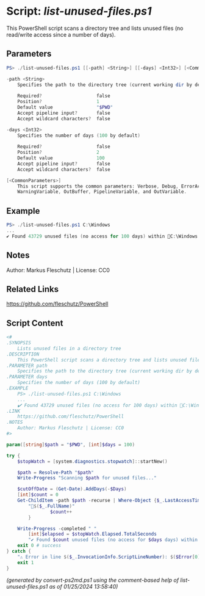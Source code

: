 Script: *list-unused-files.ps1*
========================

This PowerShell script scans a directory tree and lists unused files (no read/write access since a number of days).

Parameters
----------
```powershell
PS> ./list-unused-files.ps1 [[-path] <String>] [[-days] <Int32>] [<CommonParameters>]

-path <String>
    Specifies the path to the directory tree (current working dir by default)
    
    Required?                    false
    Position?                    1
    Default value                "$PWD"
    Accept pipeline input?       false
    Accept wildcard characters?  false

-days <Int32>
    Specifies the number of days (100 by default)
    
    Required?                    false
    Position?                    2
    Default value                100
    Accept pipeline input?       false
    Accept wildcard characters?  false

[<CommonParameters>]
    This script supports the common parameters: Verbose, Debug, ErrorAction, ErrorVariable, WarningAction, 
    WarningVariable, OutBuffer, PipelineVariable, and OutVariable.
```

Example
-------
```powershell
PS> ./list-unused-files.ps1 C:\Windows
...
✔️ Found 43729 unused files (no access for 100 days) within 📂C:\Windows in 113 sec

```

Notes
-----
Author: Markus Fleschutz | License: CC0

Related Links
-------------
https://github.com/fleschutz/PowerShell

Script Content
--------------
```powershell
<#
.SYNOPSIS
	Lists unused files in a directory tree
.DESCRIPTION
	This PowerShell script scans a directory tree and lists unused files (no read/write access since a number of days).
.PARAMETER path
	Specifies the path to the directory tree (current working dir by default)
.PARAMETER days
	Specifies the number of days (100 by default)
.EXAMPLE
	PS> ./list-unused-files.ps1 C:\Windows
	...
	✔️ Found 43729 unused files (no access for 100 days) within 📂C:\Windows in 113 sec
.LINK
	https://github.com/fleschutz/PowerShell
.NOTES
	Author: Markus Fleschutz | License: CC0
#>

param([string]$path = "$PWD", [int]$days = 100)

try {
	$stopWatch = [system.diagnostics.stopwatch]::startNew()

	$path = Resolve-Path "$path"
	Write-Progress "Scanning $path for unused files..."

	$cutOffDate = (Get-Date).AddDays(-$Days)
 	[int]$count = 0
	Get-ChildItem -path $path -recurse | Where-Object {$_.LastAccessTime -le $cutOffDate} | Foreach-Object {
		"📄$($_.FullName)"
                $count++
        }

	Write-Progress -completed " "
        [int]$elapsed = $stopWatch.Elapsed.TotalSeconds
        "✔️ Found $count unused files (no access for $days days) within 📂$path in $elapsed sec"
	exit 0 # success
} catch {
	"⚠️ Error in line $($_.InvocationInfo.ScriptLineNumber): $($Error[0])"
	exit 1
}
```

*(generated by convert-ps2md.ps1 using the comment-based help of list-unused-files.ps1 as of 01/25/2024 13:58:40)*
